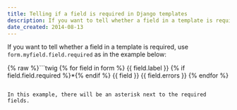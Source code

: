 ```yaml
---
title: Telling if a field is required in Django templates
description: If you want to tell whether a field in a template is required, use form.myfield.field.required as in the example below.
date_created: 2014-08-13
---
```


If you want to tell whether a field in a template is required, use `form.myfield.field.required` as in the example below:

{% raw %}```twig
{% for field in form %}
    <label for="{{ field.id_for_label }}">
        {{ field.label }}
        {% if field.field.required %}*{% endif %}
    </label>
    {{ field }}
    {{ field.errors }}
{% endfor %}
```{% endraw %}

In this example, there will be an asterisk next to the required fields.
